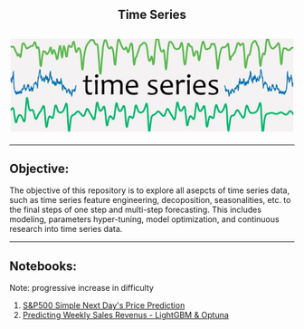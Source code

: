 <h2 align="center">Time Series</h2>

<h2 align="center">
<img src="time series.JPG" width="500"/>
</h2>

---

## Objective:
The objective of this repository is to explore all asepcts of time series data, such as time series feature engineering, decoposition, seasonalities, etc. 
to the final steps of one step and multi-step forecasting. This includes modeling, parameters hyper-tuning, model optimization, and continuous research into time series data.

---

## Notebooks:
Note: progressive increase in difficulty
1) [S&P500 Simple Next Day's Price Prediction](https://github.com/shibzr/time-series/blob/main/sp500-simple-time-series-forecasting.ipynb "Notebook")
2) [Predicting Weekly Sales Revenus - LightGBM & Optuna](https://github.com/shibzr/time-series/blob/main/Predicting%20Weekly%20Sales%20Revenus%20-%20LightGBM%20%26%20Optuna.ipynb "Notebook")
